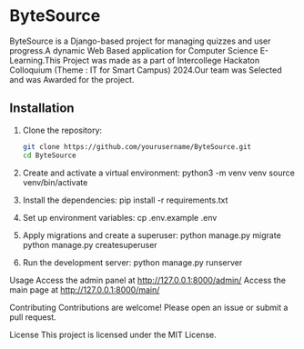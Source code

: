 # ByteSource

ByteSource is a Django-based project for managing quizzes and user progress.A dynamic Web Based application for Computer Science E-Learning.This Project was made as a part of Intercollege Hackaton Colloquium (Theme : IT for Smart Campus) 2024.Our team was Selected and was Awarded for the project.

## Installation

1. Clone the repository:

   ```sh
   git clone https://github.com/yourusername/ByteSource.git
   cd ByteSource

   ```

2. Create and activate a virtual environment:
   python3 -m venv venv
   source venv/bin/activate

3. Install the dependencies:
   pip install -r requirements.txt

4. Set up environment variables:
   cp .env.example .env

5. Apply migrations and create a superuser:
   python manage.py migrate
   python manage.py createsuperuser

6. Run the development server:
   python manage.py runserver

Usage
Access the admin panel at http://127.0.0.1:8000/admin/
Access the main page at http://127.0.0.1:8000/main/

Contributing
Contributions are welcome! Please open an issue or submit a pull request.

License
This project is licensed under the MIT License.
